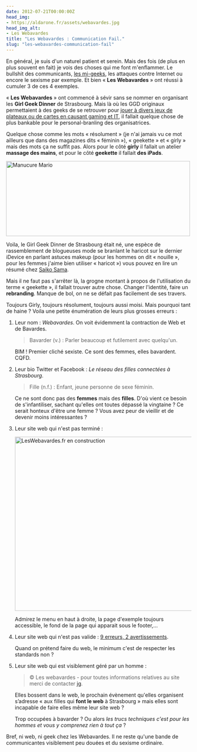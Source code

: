 ```yaml
---
date: 2012-07-21T00:00:00Z
head_img:
- https://aldarone.fr/assets/webavardes.jpg
head_img_alt:
- Les Webavardes
title: "Les Webavardes : Communication Fail."
slug: "les-webavardes-communication-fail"
---
```


<p>En général, je suis d'un naturel patient et serein. Mais des fois (de plus en plus souvent en fait) je vois des choses qui me font m'enflammer. Le bullshit des communicants, <a href="https://odieuxconnard.wordpress.com/2012/03/07/geek-chic-geek-shit/">les mi-geeks</a>, les attaques contre Internet ou encore le sexisme par exemple. Et bien « <strong>Les Webavardes</strong> » ont réussi à cumuler 3 de ces 4 exemples.</p>

<p>« <strong>Les Webavardes</strong> » ont commencé à sévir sans se nommer en organisant les <strong>Girl Geek Dinner</strong> de Strasbourg. Mais là où les GGD originaux permettaient à des geeks de se retrouver pour <a href="http://www.flickr.com/groups/girlgeekdinners">jouer à divers jeux de plateaux ou de cartes en causant gaming et IT</a>, il fallait quelque chose de plus bankable pour le personal-branling des organisatrices.</p>

<p>Quelque chose comme les mots « résolument » (je n'ai jamais vu ce mot ailleurs que dans des magazines dits « féminin »), « geekette » et « girly » mais des mots ça ne suffit pas. Alors pour le côté <strong>girly</strong> il fallait un atelier <strong>massage des mains</strong>, et pour le côté <strong>geekette</strong> il fallait <strong>des iPads</strong>.</p>

<p><img src="https://aldarone.fr/wp-content/uploads/2012/07/mario-ongle-500x204.jpg" alt="Manucure Mario" title="Manucure Mario" width="500" height="204" class="aligncenter size-full wp-image-646" /></p>

<p>Voila, le Girl Geek Dinner de Strasbourg était né, une espèce de rassemblement de blogueuses mode se branlant le haricot sur le dernier iDevice en parlant astuces makeup (pour les hommes on dit « nouille », pour les femmes j'aime bien utiliser « haricot ») vous pouvez en lire un résumé chez <a href="http://www.saiko-sama.fr/jai-teste-pour-vous-le-girl-geek-dinner-de-strasbourg/">Saiko Sama</a>.</p>

<p>Mais il ne faut pas s'arrêter là, la grogne montant à propos de l'utilisation du terme « geekette », il fallait trouver autre chose. Changer l'identité, faire un <strong>rebranding</strong>. Manque de bol, on ne se défait pas facilement de ses travers.</p>

<p>Toujours Girly, toujours résolument, toujours aussi moisi. Mais pourquoi tant de haine ? Voila une petite énumération de leurs plus grosses erreurs :</p>

<ol>
<li><p>Leur nom : <em>Webavardes</em>. On voit évidemment la contraction de Web et de Bavardes.</p>

<blockquote>
  <p>Bavarder (v.) : Parler beaucoup et futilement avec quelqu'un.</p>
</blockquote>

<p>BIM ! Premier cliché sexiste. Ce sont des femmes, elles bavardent. CQFD.</p></li>
<li><p>Leur bio Twitter et Facebook : <em>Le réseau des filles connectées à Strasbourg</em>.</p>

<blockquote>
  <p>Fille (n.f.) : Enfant, jeune personne de sexe féminin.</p>
</blockquote>

<p>Ce ne sont donc pas des <strong>femmes</strong> mais des <strong>filles</strong>. D'où vient ce besoin de s'infantiliser, sachant qu'elles ont toutes dépassé la vingtaine ? Ce serait honteux d'être une femme ? Vous avez peur de vieillir et de devenir moins intéressantes ?</p></li>
<li><p>Leur site web qui n'est pas terminé :</p>

<p><a href="https://aldarone.fr/wp-content/uploads/2012/07/screenshot.121-e1342868555593.png" class="picture"><img src="https://aldarone.fr/wp-content/uploads/2012/07/screenshot.121-e1342868555593.png" alt="LesWebavardes.fr en construction" title="LesWebavardes.fr en construction" width="540" height="473" class="aligncenter size-large wp-image-659" /></a></p>

<p>Admirez le menu en haut à droite, la page d'exemple toujours accessible, le fond de la page qui apparait sous le footer,…</p></li>
<li><p>Leur site web qui n'est pas valide : <a href="http://validator.w3.org/check?uri=http://www.leswebavardes.fr/page-d-exemple/">9 erreurs, 2 avertissements</a>.</p>

<p>Quand on prétend faire du web, le minimum c'est de respecter les standards non ?</p></li>
<li><p>Leur site web qui est visiblement géré par un homme :</p>

<blockquote>
  <p>© Les webavardes - pour toutes informations relatives au site merci de contacter <a href="http://www.juliengerard.com/">jg</a>.</p>
</blockquote>

<p>Elles bossent dans le web, le prochain évènement qu'elles organisent s’adresse « aux filles qui <strong>font le web</strong> à Strasbourg » mais elles sont incapable de faire elles même leur site web ?</p>

<p>Trop occupées à bavarder ? Ou alors <em>les trucs techniques c'est pour les hommes et vous y comprenez rien à tout ça</em> ?</p></li>
</ol>

<p>Bref, ni web, ni geek chez les Webavardes. Il ne reste qu'une bande de communicantes visiblement peu douées et du sexisme ordinaire.</p>
